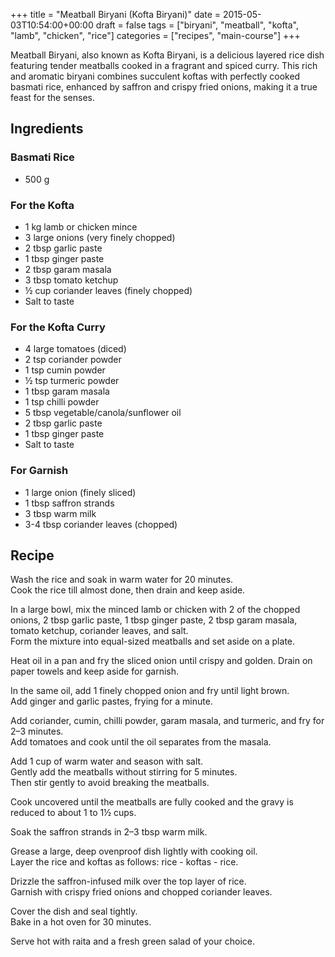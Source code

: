 +++
title = "Meatball Biryani (Kofta Biryani)"
date = 2015-05-03T10:54:00+00:00
draft = false
tags = ["biryani", "meatball", "kofta", "lamb", "chicken", "rice"]
categories = ["recipes", "main-course"]
+++

Meatball Biryani, also known as Kofta Biryani, is a delicious layered rice dish featuring tender meatballs cooked in a fragrant and spiced curry. This rich and aromatic biryani combines succulent koftas with perfectly cooked basmati rice, enhanced by saffron and crispy fried onions, making it a true feast for the senses.

## Ingredients

### Basmati Rice  
- 500 g  

### For the Kofta  
- 1 kg lamb or chicken mince  
- 3 large onions (very finely chopped)  
- 2 tbsp garlic paste  
- 1 tbsp ginger paste  
- 2 tbsp garam masala  
- 3 tbsp tomato ketchup  
- ½ cup coriander leaves (finely chopped)  
- Salt to taste  

### For the Kofta Curry  
- 4 large tomatoes (diced)  
- 2 tsp coriander powder  
- 1 tsp cumin powder  
- ½ tsp turmeric powder  
- 1 tbsp garam masala  
- 1 tsp chilli powder  
- 5 tbsp vegetable/canola/sunflower oil  
- 2 tbsp garlic paste  
- 1 tbsp ginger paste  
- Salt to taste  

### For Garnish  
- 1 large onion (finely sliced)  
- 1 tbsp saffron strands  
- 3 tbsp warm milk  
- 3-4 tbsp coriander leaves (chopped)  

## Recipe

Wash the rice and soak in warm water for 20 minutes.  
Cook the rice till almost done, then drain and keep aside.  

In a large bowl, mix the minced lamb or chicken with 2 of the chopped onions, 2 tbsp garlic paste, 1 tbsp ginger paste, 2 tbsp garam masala, tomato ketchup, coriander leaves, and salt.  
Form the mixture into equal-sized meatballs and set aside on a plate.  

Heat oil in a pan and fry the sliced onion until crispy and golden. Drain on paper towels and keep aside for garnish.  

In the same oil, add 1 finely chopped onion and fry until light brown.  
Add ginger and garlic pastes, frying for a minute.  

Add coriander, cumin, chilli powder, garam masala, and turmeric, and fry for 2–3 minutes.  
Add tomatoes and cook until the oil separates from the masala.  

Add 1 cup of warm water and season with salt.  
Gently add the meatballs without stirring for 5 minutes.  
Then stir gently to avoid breaking the meatballs.  

Cook uncovered until the meatballs are fully cooked and the gravy is reduced to about 1 to 1½ cups.  

Soak the saffron strands in 2–3 tbsp warm milk.  

Grease a large, deep ovenproof dish lightly with cooking oil.  
Layer the rice and koftas as follows: rice - koftas - rice.  

Drizzle the saffron-infused milk over the top layer of rice.  
Garnish with crispy fried onions and chopped coriander leaves.  

Cover the dish and seal tightly.  
Bake in a hot oven for 30 minutes.  

Serve hot with raita and a fresh green salad of your choice.  
